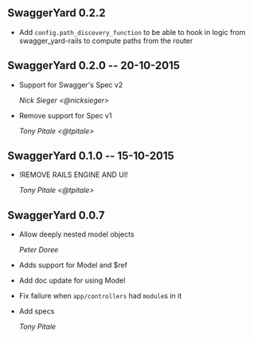 ## SwaggerYard 0.2.2

* Add `config.path_discovery_function` to be able to hook in logic from
  swagger_yard-rails to compute paths from the router

## SwaggerYard 0.2.0 -- 20-10-2015 ##

* Support for Swagger's Spec v2

    *Nick Sieger <@nicksieger>*

* Remove support for Spec v1

    *Tony Pitale <@tpitale>*

## SwaggerYard 0.1.0 -- 15-10-2015 ##

* !REMOVE RAILS ENGINE AND UI!

    *Tony Pitale <@tpitale>*

## SwaggerYard 0.0.7 ##

*   Allow deeply nested model objects

    *Peter Doree*

*   Adds support for Model and $ref
*   Add doc update for using Model
*   Fix failure when `app/controllers` had `module`s in it
*   Add specs

    *Tony Pitale*
